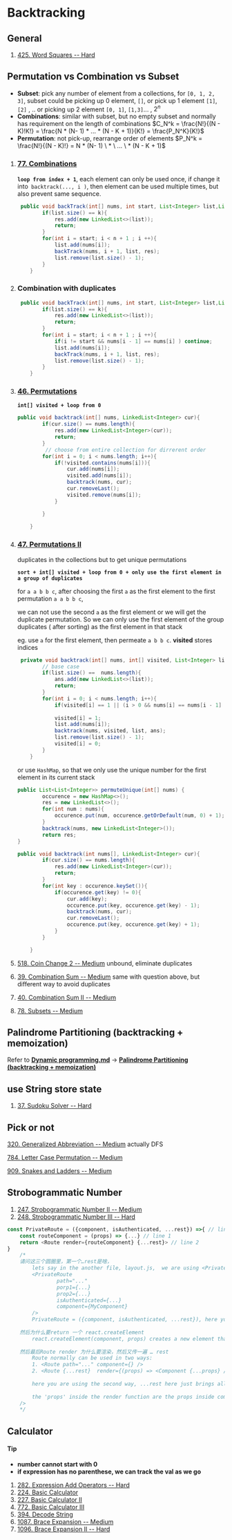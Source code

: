 # Backtracking

## General

1. [425. Word Squares -- Hard](https://leetcode.com/problems/word-squares/)

## Permutation vs Combination vs Subset

+ **Subset**: pick any number of element from a collections, for `[0, 1, 2, 3]`, subset could be picking up 0 element, `[]`, or pick up 1 element `[1]`, `[2]` , .. or picking up 2 element `[0, 1]`, `[1,3]`... , $2^n$
+ **Combinations**: similar with subset, but no empty subset and normally has requirement on the length of combinations $C_N^k = \frac{N!}{(N - K)!K!} = \frac{N * (N- 1) * ... * (N - K + 1)}{K!} = \frac{P_N^K}{K!}$
+ **Permutation**: not pick-up, rearrange order of elements $P_N^k = \frac{N!}{(N - K)!} = N * (N- 1) \ * \  ... \ * (N - K + 1)$

1. ### [77. Combinations](https://leetcode.com/problems/combinations/) 

   **`loop from index + 1`**, each element can only be used once, if change it into` backtrack(..., i )`, then element can be used multiple times, but also prevent same sequence.

   ```java
    public void backTrack(int[] nums, int start, List<Integer> list,List<List<Integer>> res){
           if(list.size() == k){
               res.add(new LinkedList<>(list));
               return;
           }
           for(int i = start; i < n + 1 ; i ++){
               list.add(nums[i]);
               backTrack(nums, i + 1, list, res);
               list.remove(list.size() - 1);
           }
       }
   ```

   

2. ### Combination with duplicates

   ```java
    public void backTrack(int[] nums, int start, List<Integer> list,List<List<Integer>> res){
           if(list.size() == k){
               res.add(new LinkedList<>(list));
               return;
           }
           for(int i = start; i < n + 1 ; i ++){
               if(i != start && nums[i - 1] == nums[i] ) continue;
               list.add(nums[i]);
               backTrack(nums, i + 1, list, res);
               list.remove(list.size() - 1);
           }
       }
   ```

   

3. ### [46. Permutations](https://leetcode.com/problems/permutations/) 

   **`int[] visited + loop from 0`**

   ```java
   public void backtrack(int[] nums, LinkedList<Integer> cur){
           if(cur.size() == nums.length){
               res.add(new LinkedList<Integer>(cur));
               return;
           }
          	// choose from entire collection for dirrerent order
           for(int i = 0; i < nums.length; i++){
               if(!visited.contains(nums[i])){
                   cur.add(nums[i]);
                   visited.add(nums[i]);
                   backtrack(nums, cur);
                   cur.removeLast();
                   visited.remove(nums[i]);
               }
   
           }
           
       }
   ```

   

4. ### [47. Permutations II](https://leetcode.com/problems/permutations-ii/) 

   duplicates in the collections but to get unique permutations

   **`sort + int[] visited + loop from 0 + only use the first element in a group of duplicates`**

   for `a a b b c`, after choosing the first `a` as the first element to the first permutation `a a b b c`, 

   we can not use the second `a` as the first element or we will get the duplicate permutation. So we can only use the first element of the group duplicates ( after sorting) as the first element in that stack

   eg. use `a` for the first element, then permeate `a b b c`. **visited** stores indices

   ```java
    private void backtrack(int[] nums, int[] visited, List<Integer> list, List<List<Integer>> ans){
           // base case
           if(list.size() ==  nums.length){
               ans.add(new LinkedList<>(list));
               return;
           }
           for(int i = 0; i < nums.length; i++){
               if(visited[i] == 1 || (i > 0 && nums[i] == nums[i - 1] && visited[i - 1] == 0)) continue;
              
               visited[i] = 1;
               list.add(nums[i]);
               backtrack(nums, visited, list, ans);
               list.remove(list.size() - 1);
               visited[i] = 0;
           }
       }
   ```

   or use `HashMap`, so that we only use the unique number for the first element in its current stack

   ```java
   public List<List<Integer>> permuteUnique(int[] nums) {
           occurence = new HashMap<>();
           res = new LinkedList<>();
           for(int num : nums){
               occurence.put(num, occurence.getOrDefault(num, 0) + 1);
           }
           backtrack(nums, new LinkedList<Integer>());
           return res;
   } 
   
   public void backtrack(int nums[], LinkedList<Integer> cur){
           if(cur.size() == nums.length){
               res.add(new LinkedList<Integer>(cur));
               return;
           }
           for(int key : occurence.keySet()){
               if(occurence.get(key) != 0){
                   cur.add(key);
                   occurence.put(key, occurence.get(key) - 1);
                   backtrack(nums, cur);
                   cur.removeLast();
                   occurence.put(key, occurence.get(key) + 1);
               }            
           }
   
       }
   ```

   

5. [518. Coin Change 2 -- Medium](https://leetcode.com/problems/coin-change-2/) unbound, eliminate duplicates

6. [39. Combination Sum -- Medium](https://leetcode.com/problems/combination-sum/) same with question above, but different way to avoid duplicates

7. [40. Combination Sum II -- Medium](https://leetcode.com/problems/combination-sum-ii)

8. [78. Subsets -- Medium](https://leetcode.com/problems/subsets)





## Palindrome Partitioning (backtracking + memoization)

Refer to **<u>Dynamic programming.md</u>** -> **<u>Palindrome Partitioning (backtracking + memoization)</u>**



## use String store state

1. [37. Sudoku Solver -- Hard](https://leetcode.com/problems/sudoku-solver)

## Pick or not

[320. Generalized Abbreviation -- Medium](https://leetcode.com/problems/generalized-abbreviation/) actually DFS

[784. Letter Case Permutation --  Medium](https://leetcode.com/problems/letter-case-permutation/)

[909. Snakes and Ladders -- Medium](https://leetcode.com/problems/snakes-and-ladders/)





## Strobogrammatic Number

1. [247. Strobogrammatic Number II -- Medium](https://leetcode.com/problems/strobogrammatic-number-ii)
2. [248. Strobogrammatic Number III -- Hard](https://leetcode.com/problems/strobogrammatic-number-iii)







```js
const PrivateRoute = ({component, isAuthenticated, ...rest}) =>{ // line 0
    const routeComponent = (props) => {...} // line 1
    return <Route render={routeComponent} {...rest}> // line 2
}
    /*
    请问这三个圆圈里，第一个…rest是啥，
    	lets say in the another file, layout.js,  we are using <PrivateRoute/> like this
    	<PrivateRoute
				path="..."
				porp1={...}
				prop2={...}
				isAuthenticated={...}
				component={MyComponent}
		/>
        PrivateRoute = ({component, isAuthenticated, ...rest}), here you are deconstructing props, the props 		here are {path, prop1, prop2, component, isAuthenticated}, ... rest holds rest of props expcet for 		ones you specified (component and isAuthenticated)
        
	然后为什么要return 一个 react.createElement
		react.createElement(component, props) creates a new element that bind props with the component (which is MyComponent) , and you sign this element int 'routeCompomnent' for feature use. in your case, you will render it in the Route at the line 2
		
	然后最后Route render 为什么要渲染，然后又传一遍 … rest	
    	Route normally can be used in two ways:
    	1. <Route path="..." component={} />
    	2. <Route {...rest}  render={(props) => <Component {...props} />}/>
    	
    	here you are using the second way, ...rest here just brings all props into the new Route, in your case, you can see it as <Route path="..." porp1={...} prop2={...}, render={} />
    	
    	the 'props' inside the render function are the props inside compoment (MyComponent, in your case), you have already combined the component with props, so you can just use <Route {...rest} render={component}>
    />
    */
```

## Calculator

#### Tip

+ **number cannot start with 0**
+ **if expression has no parenthese, we can track the val as we go**

1. [282. Expression Add Operators -- Hard](https://leetcode.com/problems/expression-add-operators/)
2. [224. Basic Calculator](https://leetcode.com/problems/basic-calculator)
3. [227. Basic Calculator II](https://leetcode.com/problems/basic-calculator-ii)
4. [772. Basic Calculator III](https://leetcode.com/problems/basic-calculator-iii/)
5. [394. Decode String](https://leetcode.com/problems/decode-string/)
6. [1087. Brace Expansion -- Medium](https://leetcode.com/problems/brace-expansion/)
7. [1096. Brace Expansion II -- Hard](https://leetcode.com/problems/brace-expansion-ii/)
